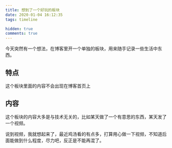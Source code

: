 ```yaml
---
title: 想到了一个好玩的板块
date: 2020-01-04 16:12:35
tags: timeline

hidden: true
comments: true
---
```


今天突然有一个想法，在博客里开一个单独的板块，用来随手记录一些生活中东西。

## 特点

这个板块里面的内容不会出现在博客首页上

## 内容

这个板块的内容大多是与技术无关的，比如某天做了一个有意思的东西，某天发了一个视频。

说到视频，我就想起来了，最近鸡汤看的有点多，打算用心做一下视频，不知道后面能做到什么程度，尽力吧，反正是不能再混了。